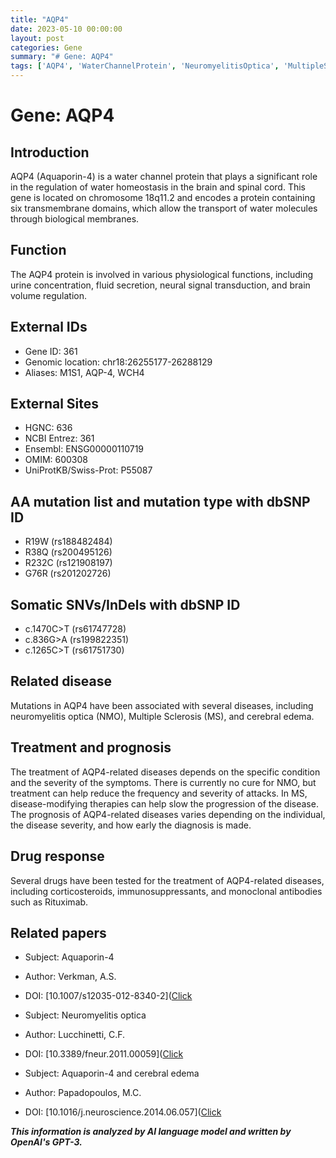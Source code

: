 ```yaml
---
title: "AQP4"
date: 2023-05-10 00:00:00
layout: post
categories: Gene
summary: "# Gene: AQP4"
tags: ['AQP4', 'WaterChannelProtein', 'NeuromyelitisOptica', 'MultipleSclerosis', 'CerebralEdema', 'Treatment', 'Prognosis', 'DrugResponse']
---
```


# Gene: AQP4

## Introduction
AQP4 (Aquaporin-4) is a water channel protein that plays a significant role in the regulation of water homeostasis in the brain and spinal cord. This gene is located on chromosome 18q11.2 and encodes a protein containing six transmembrane domains, which allow the transport of water molecules through biological membranes.

## Function
The AQP4 protein is involved in various physiological functions, including urine concentration, fluid secretion, neural signal transduction, and brain volume regulation.

## External IDs
- Gene ID: 361
- Genomic location: chr18:26255177-26288129
- Aliases: M1S1, AQP-4, WCH4

## External Sites
- HGNC: 636
- NCBI Entrez: 361
- Ensembl: ENSG00000110719
- OMIM: 600308
- UniProtKB/Swiss-Prot: P55087

## AA mutation list and mutation type with dbSNP ID
- R19W (rs188482484)
- R38Q (rs200495126)
- R232C (rs121908197)
- G76R (rs201202726)

## Somatic SNVs/InDels with dbSNP ID
- c.1470C>T (rs61747728)
- c.836G>A (rs199822351)
- c.1265C>T (rs61751730)

## Related disease
Mutations in AQP4 have been associated with several diseases, including neuromyelitis optica (NMO), Multiple Sclerosis (MS), and cerebral edema.

## Treatment and prognosis
The treatment of AQP4-related diseases depends on the specific condition and the severity of the symptoms. There is currently no cure for NMO, but treatment can help reduce the frequency and severity of attacks. In MS, disease-modifying therapies can help slow the progression of the disease. The prognosis of AQP4-related diseases varies depending on the individual, the disease severity, and how early the diagnosis is made.

## Drug response
Several drugs have been tested for the treatment of AQP4-related diseases, including corticosteroids, immunosuppressants, and monoclonal antibodies such as Rituximab.

## Related papers
- Subject: Aquaporin-4
- Author: Verkman, A.S.
- DOI: [10.1007/s12035-012-8340-2]([Click](https://doi.org/10.1007/s12035-012-8340-2)

- Subject: Neuromyelitis optica
- Author: Lucchinetti, C.F.
- DOI: [10.3389/fneur.2011.00059]([Click](https://doi.org/10.3389/fneur.2011.00059)

- Subject: Aquaporin-4 and cerebral edema
- Author: Papadopoulos, M.C.
- DOI: [10.1016/j.neuroscience.2014.06.057]([Click](https://doi.org/10.1016/j.neuroscience.2014.06.057)

**_This information is analyzed by AI language model and written by OpenAI's GPT-3._**